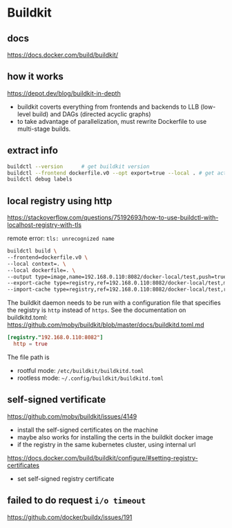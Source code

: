# Buildkit

## docs
https://docs.docker.com/build/buildkit/

## how it works
https://depot.dev/blog/buildkit-in-depth
- buildkit coverts everything from frontends and backends to LLB (low-level build) and DAGs (directed acyclic graphs)
- to take advantage of parallelization, must rewrite Dockerfile to use multi-stage builds.

## extract info
```sh
buildctl --version      # get buildkit version
buildctl --frontend dockerfile.v0 --opt export=true --local . # get active builders
buildctl debug labels
```

## local registry using http
https://stackoverflow.com/questions/75192693/how-to-use-buildctl-with-localhost-registry-with-tls

remote error: `tls: unrecognized name`
```sh
buildctl build \
--frontend=dockerfile.v0 \
--local context=. \
--local dockerfile=. \
--output type=image,name=192.168.0.110:8082/docker-local/test,push=true,registry.insecure=true \
--export-cache type=registry,ref=192.168.0.110:8082/docker-local/test,mode=max,push=true,registry.insecure=true \
--import-cache type=registry,ref=192.168.0.110:8082/docker-local/test,registry.insecure=true 
```

The buildkit daemon needs to be run with a configuration file that specifies the registry is `http` instead of `https`. 
See the documentation on buildkitd.toml: https://github.com/moby/buildkit/blob/master/docs/buildkitd.toml.md
```toml
[registry."192.168.0.110:8082"]
  http = true
```
The file path is 
- rootful mode: `/etc/buildkit/buildkitd.toml`
- rootless mode: `~/.config/buildkit/buildkitd.toml`

## self-signed vertificate
https://github.com/moby/buildkit/issues/4149
- install the self-signed certificates on the machine
- maybe also works for installing the certs in the buildkit docker image
- if the registry in the same kubernetes cluster, using internal url

https://docs.docker.com/build/buildkit/configure/#setting-registry-certificates
- set self-signed registry certificate

## failed to do request `i/o timeout`
https://github.com/docker/buildx/issues/191
